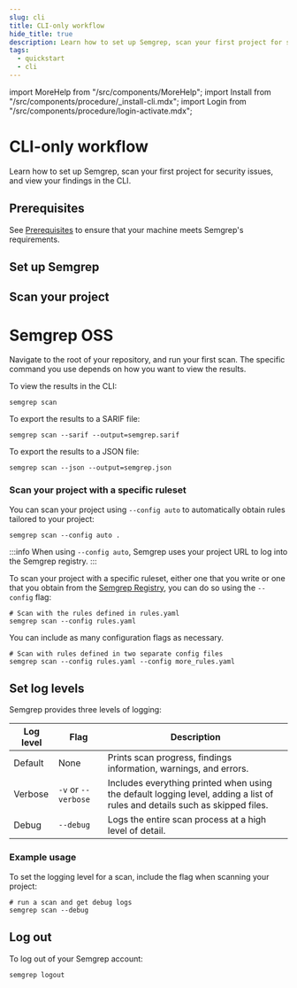 ```yaml
---
slug: cli
title: CLI-only workflow 
hide_title: true
description: Learn how to set up Semgrep, scan your first project for security issues, and view your findings in the CLI.
tags:
  - quickstart
  - cli
---
```


import MoreHelp from "/src/components/MoreHelp";
import Install from "/src/components/procedure/_install-cli.mdx";
import Login from "/src/components/procedure/login-activate.mdx";

# CLI-only workflow

Learn how to set up Semgrep, scan your first project for security issues, and view your findings in the CLI.

## Prerequisites

See [Prerequisites](/prerequisites/) to ensure that your machine meets Semgrep's requirements.

## Set up Semgrep

<Install />

## Scan your project

# Semgrep OSS

Navigate to the root of your repository, and run your first scan. The specific command you use depends on how you want to view the results.

To view the results in the CLI:

```console
semgrep scan
```

To export the results to a SARIF file:

```console
semgrep scan --sarif --output=semgrep.sarif
```

To export the results to a JSON file:

```console
semgrep scan --json --output=semgrep.json
```

### Scan your project with a specific ruleset

You can scan your project using `--config auto` to automatically obtain rules tailored to your project:

```console
semgrep scan --config auto .
```

:::info
When using `--config auto`, Semgrep uses your project URL to log into the Semgrep registry.
:::

To scan your project with a specific ruleset, either one that you write or one that you obtain from the [Semgrep Registry](https://semgrep.dev/explore), you can do so using the `--config` flag:

```console
# Scan with the rules defined in rules.yaml
semgrep scan --config rules.yaml
```

You can include as many configuration flags as necessary.

```console
# Scan with rules defined in two separate config files
semgrep scan --config rules.yaml --config more_rules.yaml
```

## Set log levels

Semgrep provides three levels of logging:

| **Log level** | **Flag** | **Description** |
| - | - | - |
| Default | None | Prints scan progress, findings information, warnings, and errors. |
| Verbose | `-v` or `--verbose` | Includes everything printed when using the default logging level, adding a list of rules and details such as skipped files. |
| Debug | `--debug` | Logs the entire scan process at a high level of detail. |

### Example usage

To set the logging level for a scan, include the flag when scanning your project:

```console
# run a scan and get debug logs
semgrep scan --debug
```

## Log out

To log out of your Semgrep account:

```console
semgrep logout
```

<MoreHelp />
